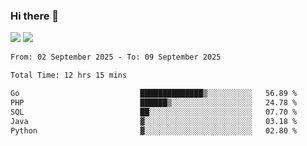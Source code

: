 ### Hi there 👋️

![](https://komarev.com/ghpvc/?username=Loner1024)
![](https://hit.yhype.me/github/profile?account_id=20189164)

<!--START_SECTION:waka-->

```txt
From: 02 September 2025 - To: 09 September 2025

Total Time: 12 hrs 15 mins

Go                           ██████████████▒░░░░░░░░░░   56.89 %
PHP                          ██████▒░░░░░░░░░░░░░░░░░░   24.78 %
SQL                          ██░░░░░░░░░░░░░░░░░░░░░░░   07.70 %
Java                         ▓░░░░░░░░░░░░░░░░░░░░░░░░   03.18 %
Python                       ▓░░░░░░░░░░░░░░░░░░░░░░░░   02.80 %
```

<!--END_SECTION:waka-->



